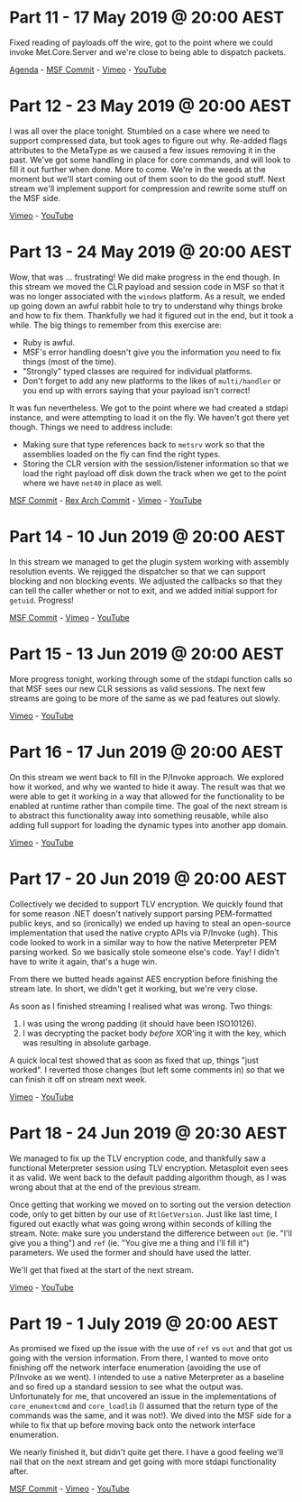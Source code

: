 # Part 11 - 17 May 2019 @ 20:00 AEST

Fixed reading of payloads off the wire, got to the point where we could invoke Met.Core.Server and we're close to being able to dispatch packets.

[Agenda](../master/streams/2019-05-17-Part-11/agenda.md) - [MSF Commit](https://github.com/OJ/metasploit-framework/commit/0154aa70903019eda1c7fd6e28d799922cf7f584) - [Vimeo](https://vimeo.com/336789460) - [YouTube](https://youtu.be/D03bc0dz01o)

# Part 12 - 23 May 2019 @ 20:00 AEST

I was all over the place tonight. Stumbled on a case where we need to support compressed data, but took ages to figure out why. Re-added flags attributes to the MetaType as we caused a few issues removing it in the past. We've got some handling in place for core commands, and will look to fill it out further when done. More to come. We're in the weeds at the moment but we'll start coming out of them soon to do the good stuff. Next stream we'll implement support for compression and rewrite some stuff on the MSF side.

[Vimeo](https://vimeo.com/337992280) - [YouTube](https://youtu.be/UQbGfzvCLrs)


# Part 13 - 24 May 2019 @ 20:00 AEST

Wow, that was ... frustrating! We did make progress in the end though. In this stream we moved the CLR payload and session code in MSF so that it was no longer associated with the `windows` platform. As a result, we ended up going down an awful rabbit hole to try to understand why things broke and how to fix them. Thankfully we had it figured out in the end, but it took a while. The big things to remember from this exercise are:

* Ruby is awful.
* MSF's error handling doesn't give you the information you need to fix things (most of the time).
* "Strongly" typed classes are required for individual platforms.
* Don't forget to add any new platforms to the likes of `multi/handler` or you end up with errors saying that your payload isn't correct!

It was fun nevertheless. We got to the point where we had created a stdapi instance, and were attempting to load it on the fly. We haven't got there yet though. Things we need to address include:

* Making sure that type references back to `metsrv` work so that the assemblies loaded on the fly can find the right types.
* Storing the CLR version with the session/listener information so that we load the right payload off disk down the track when we get to the point where we have `net40` in place as well.

[MSF Commit](https://github.com/OJ/metasploit-framework/commit/8cd16bc43b26e8ce98b99c72c5c3f8cae269fe9c) - [Rex Arch Commit](https://github.com/OJ/rex-arch/commit/46519f5533be959b94b5b03f6dcc665139bb2619) - [Vimeo](https://vimeo.com/338247816) - [YouTube](https://youtu.be/RGWseXls72w)

# Part 14 - 10 Jun 2019 @ 20:00 AEST

In this stream we managed to get the plugin system working with assembly resolution events. We rejigged the dispatcher so that we can support blocking and non blocking events. We adjusted the callbacks so that they can tell the caller whether or not to exit, and we added initial support for `getuid`. Progress!

[MSF Commit](https://github.com/OJ/metasploit-framework/commit/7f6540f7b56f582bc350fde2ab92bddec1b29e32) - [Vimeo](https://vimeo.com/341324902) - [YouTube](https://youtu.be/D4X5sGKpAXk)

# Part 15 - 13 Jun 2019 @ 20:00 AEST

More progress tonight, working through some of the stdapi function calls so that MSF sees our new CLR sessions as valid sessions. The  next few streams are going to be more of the same as we pad features out slowly.

[Vimeo](https://vimeo.com/342007094) - [YouTube](https://youtu.be/iOq5KAKzRBw)

# Part 16 - 17 Jun 2019 @ 20:00 AEST

On this stream we went back to fill in the P/Invoke approach. We explored how it worked, and why we wanted to hide it away. The result was that we were able to get it working in a way that allowed for the functionality to be enabled at runtime rather than compile time. The goal of the next stream is to abstract this functionality away into something reusable, while also adding full support for loading the dynamic types into another app domain.

[Vimeo](https://vimeo.com/342722147) - [YouTube](https://youtu.be/Mxv-_Y2CDpE)

# Part 17 - 20 Jun 2019 @ 20:00 AEST

Collectively we decided to support TLV encryption. We quickly found that for some reason .NET doesn't natively support parsing PEM-formatted public keys, and so (ironically) we ended up having to steal an open-source implementation that used the native crypto APIs via P/Invoke (ugh). This code looked to work in a similar way to how the native Meterpreter PEM parsing worked. So we basically stole someone else's code. Yay! I didn't have to write it again, that's a huge win.

From there we butted heads against AES encryption before finishing the stream late. In short, we didn't get it working, but we're very close.

As soon as I finished streaming I realised what was wrong. Two things:

1. I was using the wrong padding (it should have been ISO10126).
1. I was decrypting the packet body _before_ XOR'ing it with the key, which was resulting in absolute garbage.

A quick local test showed that as soon as fixed that up, things "just worked". I reverted those changes (but left some comments in) so that we can finish it off on stream next week.

[Vimeo](https://vimeo.com/343435543) - [YouTube](https://youtu.be/c2bQ7xc3wlY)

# Part 18 - 24 Jun 2019 @ 20:30 AEST

We managed to fix up the TLV encryption code, and thankfully saw a functional Meterpreter session using TLV encryption. Metasploit even sees it as valid. We went back to the default padding algorithm though, as I was wrong about that at the end of the previous stream.

Once getting that working we moved on to sorting out the version detection code, only to get bitten by our use of `RtlGetVersion`. Just like last time, I figured out exactly what was going wrong within seconds of killing the stream. Note: make sure you understand the difference between `out` (ie. "I'll give you a thing") and `ref` (ie. "You give me a thing and I'll fill it") parameters. We used the former and should have used the latter.

We'll get that fixed at the start of the next stream.

[Vimeo](https://vimeo.com/344077231) - [YouTube](https://youtu.be/rXPAOO7SHok)

# Part 19 - 1 July 2019 @ 20:00 AEST

As promised we fixed up the issue with the use of `ref` vs `out` and that got us going with the version information. From there, I wanted to move onto finishing off the network interface enumeration (avoiding the use of P/Invoke as we went). I intended to use a native Meterpreter as a baseline and so fired up a standard session to see what the output was. Unfortunately for me, that uncovered an issue in the implementations of `core_enumextcmd` and `core_loadlib` (I assumed that the return type of the commands was the same, and it was not!). We dived into the MSF side for a while to fix that up before moving back onto the network interface enumeration.

We nearly finished it, but didn't quite get there. I have a good feeling we'll nail that on the next stream and get going with more stdapi functionality after.

[MSF Commit](https://github.com/OJ/metasploit-framework/commit/3d32f5e14a8c7dfd245bc5d55c5a66cf16eda375) - [Vimeo](https://vimeo.com/345456148) - [YouTube](https://youtu.be/_IOoPGH_E20)
